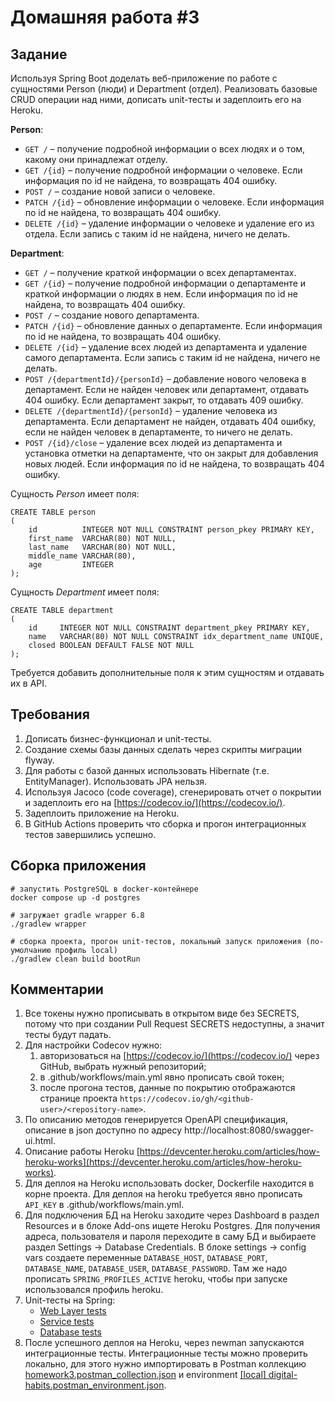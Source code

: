 # Домашняя работа #3

## Задание
Используя Spring Boot доделать веб-приложение по работе с сущностями Person (люди) и Department (отдел).
Реализовать базовые CRUD операции над ними, дописать unit-тесты и задеплоить его на Heroku.
 
**Person**:
* `GET /` – получение подробной информации о всех людях и о том, какому они принадлежат отделу.
* `GET /{id}` – получение подробной информации о человеке. Если информация по id не найдена, то возвращать 404 ошибку.
* `POST /` – создание новой записи о человеке.
* `PATCH /{id}` – обновление информации о человеке. Если информация по id не найдена, то возвращать 404 ошибку.
* `DELETE /{id}` – удаление информации о человеке и удаление его из отдела. Если запись с таким id не найдена, ничего не делать.

**Department**:
* `GET /` – получение краткой информации о всех департаментах.
* `GET /{id}` – получение подробной информации о департаменте и краткой информации о людях в нем. Если информация по id не найдена, то возвращать 404 ошибку.
* `POST /` – создание нового департамента.
* `PATCH /{id}` – обновление данных о департаменте. Если информация по id не найдена, то возвращать 404 ошибку.
* `DELETE /{id}` – удаление всех людей из департамента и удаление самого департамента. Если запись с таким id не найдена, ничего не делать.
* `POST /{departmentId}/{personId}` – добавление нового человека в департамент. Если не найден человек или департамент, отдавать 404 ошибку.
Если департамент закрыт, то отдавать 409 ошибку.
* `DELETE /{departmentId}/{personId}` – удаление человека из департамента. Если департамент не найден, отдавать 404 ошибку, если не найден человек в департаменте, то ничего не делать.
* `POST /{id}/close` – удаление всех людей из департамента и установка отметки на департаменте, что он закрыт для добавления новых людей. Если информация по id не найдена, то возвращать 404 ошибку.

Сущность _Person_ имеет поля:
```postgresql
CREATE TABLE person
(
    id          INTEGER NOT NULL CONSTRAINT person_pkey PRIMARY KEY,
    first_name  VARCHAR(80) NOT NULL,
    last_name   VARCHAR(80) NOT NULL,
    middle_name VARCHAR(80),
    age         INTEGER
);
```

Сущность _Department_ имеет поля:
```postgresql
CREATE TABLE department
(
    id     INTEGER NOT NULL CONSTRAINT department_pkey PRIMARY KEY,
    name   VARCHAR(80) NOT NULL CONSTRAINT idx_department_name UNIQUE,
    closed BOOLEAN DEFAULT FALSE NOT NULL
);
```

Требуется добавить дополнительные поля к этим сущностям и отдавать их в API.

## Требования
1. Дописать бизнес-функционал и unit-тесты.
1. Создание схемы базы данных сделать через скрипты миграции flyway.
1. Для работы с базой данных использовать Hibernate (т.е. EntityManager). Использовать JPA нельзя.
1. Используя Jacoco (code coverage), сгенерировать отчет о покрытии и задеплоить его на [https://codecov.io/](https://codecov.io/).
1. Задеплоить приложение на Heroku.
1. В GitHub Actions проверить что сборка и прогон интеграционных тестов завершились успешно. 

## Сборка приложения 
```shell script
# запустить PostgreSQL в docker-контейнере
docker compose up -d postgres

# загружает gradle wrapper 6.8
./gradlew wrapper

# сборка проекта, прогон unit-тестов, локальный запуск приложения (по-умолчанию профиль local)
./gradlew clean build bootRun 
```

##  Комментарии
1. Все токены нужно прописывать в открытом виде без SECRETS, потому что при создании Pull Request SECRETS недоступны, а значит тесты будут падать.
1. Для настройки Codecov нужно:
    1. авторизоваться на [https://codecov.io/](https://codecov.io/) через GitHub, выбрать нужный репозиторий;
    1. в .github/workflows/main.yml явно прописать свой токен;
    1. после прогона тестов, данные по покрытию отображаются странице проекта `https://codecov.io/gh/<github-user>/<repository-name>`.
1. По описанию методов генерируется OpenAPI спецификация, описание в json доступно по адресу http://localhost:8080/swagger-ui.html.
1. Описание работы Heroku [https://devcenter.heroku.com/articles/how-heroku-works](https://devcenter.heroku.com/articles/how-heroku-works).
1. Для деплоя на Heroku использовать docker, Dockerfile находится в корне проекта. Для деплоя на heroku требуется
   явно прописать `API_KEY` в .github/workflows/main.yml.
1. Для подключения БД на Heroku заходите через Dashboard в раздел Resources и в блоке Add-ons ищете Heroku Postgres. 
   Для получения адреса, пользователя и пароля переходите в саму БД и выбираете раздел Settings -> Database Credentials.
   В блоке settings -> config vars создаете переменные `DATABASE_HOST`, `DATABASE_PORT`, `DATABASE_NAME`, `DATABASE_USER`, `DATABASE_PASSWORD`.
   Там же надо прописать `SPRING_PROFILES_ACTIVE` heroku, чтобы при запуске использовался профиль heroku.
1. Unit-тесты на Spring:
    * [Web Layer tests](https://docs.spring.io/spring-boot/docs/current/reference/html/spring-boot-features.html#boot-features-testing-spring-boot-applications-testing-autoconfigured-mvc-tests)
    * [Service tests](https://docs.spring.io/spring-boot/docs/current/reference/html/spring-boot-features.html#boot-features-testing-spring-boot-applications)
    * [Database tests](https://docs.spring.io/spring-boot/docs/current/reference/html/spring-boot-features.html#boot-features-testing-spring-boot-applications-testing-autoconfigured-jpa-test)
1. После успешного деплоя на Heroku, через newman запускаются интеграционные тесты. Интеграционные тесты можно проверить локально, для этого 
   нужно импортировать в Postman коллекцию [homework3.postman_collection.json](postman/homework3.postman_collection.json) и
   environment [[local] digital-habits.postman_environment.json](postman/%5Blocal%5D%20digital-habits.postman_environment.json).

